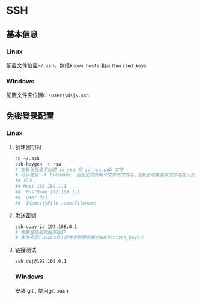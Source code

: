 # SSH 

## 基本信息

### Linux 

配置文件位置`~/.ssh`，包括`known_hosts` 和`authorized_keys`

### Windows

配置文件夹位置`C:\Users\dsj\.ssh`

## 免密登录配置

### Linux 

1. 创建密钥对

   ```bash
   cd ~/.ssh 
   ssh-keygen -t rsa 
   # 在默认目录下创建 id_rsa 和 id_rsa.pub 文件
   # 可以使用 -f filename  指定生成的两个文件的文件名,注意此时需要将文件名加入到.ssh/config文件中，登陆时将使用filename和filename.pub进行验证
   ## 如下：
   ## Host 192.168.1.1
   ##  HostName 192.168.1.1
   ##  User dsj
   ##  IdentityFile .ssh/filename
   ```

2. 发送密钥

   ```bash
   ssh-copy-id 192.168.0.1 
   # 需要登陆到的服务器IP
   # 本地密钥(.pub文件)将拷贝到服务器的authorized_keys中
   ```

3. 链接测试

   ```bash
   ssh dsj@192.168.0.1
   ```
   
   ### Windows 
   
   安装 git , 使用git bash